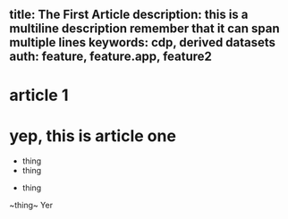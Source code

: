 title: The First Article
description: this is a multiline description
remember that it can span multiple lines
keywords: cdp, derived datasets
auth: feature, feature.app, feature2
---
# article 1
# yep, this is article one


- thing
- thing
* thing

~thing~
Yer